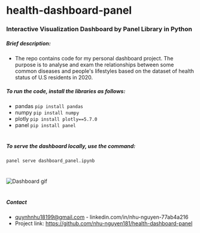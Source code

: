 # health-dashboard-panel
### Interactive Visualization Dashboard by Panel Library in Python


##### Brief description: 
- The repo contains code for my personal dashboard project. The purpose is to analyse and exam the relationships between some common diseases and people's lifestyles based on the dataset of health status of U.S residents in 2020. 

##### To run the code, install the libraries as follows: 
- pandas
`pip install pandas`
- numpy
`pip install numpy`
- plotly
`pip install plotly==5.7.0`
- panel
`pip install panel`
#


##### To serve the dashboard locally, use the command:
`panel serve dashboard_panel.ipynb`
# 
![Dashboard gif](https://user-images.githubusercontent.com/103483437/162908171-c8f5314d-b534-40fa-9408-00c3103bfe43.gif)

# 
##### Contact
- quynhnhu18199@gmail.com - linkedin.com/in/nhu-nguyen-77ab4a216 
- Project link: https://github.com/nhu-nguyen181/health-dashboard-panel
